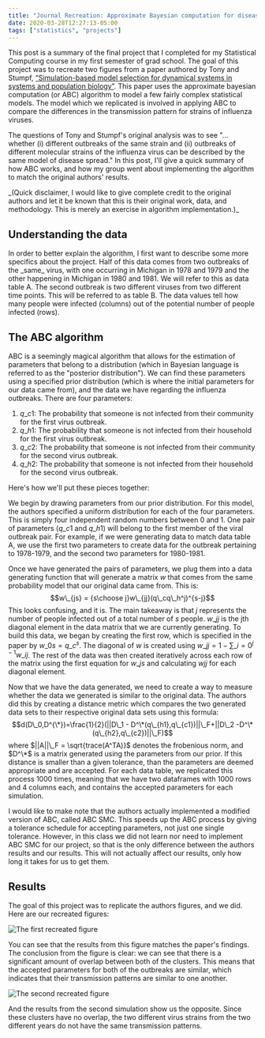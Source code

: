 ```yaml
---
title: "Journal Recreation: Approximate Bayesian computation for disease outbreaks"
date: 2020-03-28T12:27:13-05:00
tags: ["statistics", "projects"]
---
```


This post is a summary of the final project that I completed for my Statistical Computing course in my first semester of grad school. The goal of this project was to recreate two figures from a paper authored by Tony and Stumpf, [“Simulation-based model selection for dynamical systems in systems and population biology”](https://academic.oup.com/bioinformatics/article/26/1/104/182571). This paper uses the approximate bayesian computation (or ABC) algorithm to model a few fairly complex statistical models. The model which we replicated is involved in applying ABC to compare the differences in the transmission pattern for strains of influenza viruses.

The questions of Tony and Stumpf's original analysis was to see "... whether (i) different outbreaks of the same strain and (ii) outbreaks of different molecular strains of the influenza virus can be described by the same model of disease spread."  In this post, I'll give a quick summary of how ABC works, and how my group went about implementing the algorithm to match the original authors' results.

\_(Quick disclaimer, I would like to give complete credit to the original authors and let it be known that this is their original work, data, and methodology. This is merely an exercise in algorithm implementation.)\_

## Understanding the data

In order to better explain the algorithm, I first want to describe some more specifics about the project. Half of this data comes from two outbreaks of the \_same\_ virus, with one occurring in Michigan in 1978 and 1979 and the other happening in Michigan in 1980 and 1981. We will refer to this as data table A. The second outbreak is two different viruses from two different time points. This will be referred to as table B. The data values tell how many people were infected (columns) out of the potential number of people infected (rows).

## The ABC algorithm

ABC is a seemingly magical algorithm that allows for the estimation of parameters that belong to a distribution (which in Bayesian language is referred to as the "posterior distribution"). We can find these parameters using a specified prior distribution (which is where the initial parameters for our data came from), and the data we have regarding the influenza outbreaks. There are four parameters:

1. $q\_{c1}$: The probability that someone is not infected from their community for the first virus outbreak.
2. $q\_{h1}$: The probability that someone is not infected from their household for the first virus outbreak.
3. $q\_{c2}$: The probability that someone is not infected from their community for the second virus outbreak.
4. $q\_{h2}$: The probability that someone is not infected from their household for the second virus outbreak.

Here's how we'll put these pieces together:

We begin by drawing parameters from our prior distribution. For this model, the authors specified a uniform distribution for each of the four parameters.
This is simply four independent random numbers between 0 and 1. One pair of parameters ($q\_{c1}$ and $q\_{h1}$) will belong to the first member of the viral outbreak pair. For example, if we were generating data to match data table A, we use the first two parameters to create data for the outbreak pertaining to 1978-1979, and the second two parameters for 1980-1981.

Once we have generated the pairs of parameters, we plug them into a data generating function that will generate a matrix $w$ that comes from the same probability model that our original data came from. This is: $$w\_{js} = {s\choose j}w\_{jj}(q\_cq\_h^j)^{s-j}$$ This looks confusing, and it is. The main takeaway is that $j$ represents the number of people infected out of a total number of $s$ people. $w\_{jj}$ is the jth diagonal element in the data matrix that we are currently generating. To build this data, we began by creating the first row, which is specified in the paper by $w\_{0s} = q\_c^s$. The diagonal of $w$ is created using $w\_{jj} = 1 - \sum\_{i=0}^{j-1}w\_{ij}$. The rest of the data was then created iteratively across each row of the matrix using the first equation for $w\_{js}$ and calculating $wjj$ for each diagonal element.

Now that we have the data generated, we need to create a way to measure whether the data we generated is similar to the original data. The authors did this by creating a distance metric which compares the two generated data sets to their respective original data sets using this formula: $$d(D\_0,D^{\*})=\frac{1}{2}(||D\_1 - D^\*(q\_{h1},q\_{c1})||\_F+||D\_2 -D^\*(q\_{h2},q\_{c2})||\_F)$$ where $||A||\_F = \sqrt{trace(A^TA)}$ denotes the frobenious norm, and $D^\*$ is a matrix generated using the parameters from our prior. If this distance is smaller than a given tolerance, than the parameters are deemed appropriate and are accepted. For each data table, we replicated this process 1000 times, meaning that we have two dataframes with 1000 rows and 4 columns each, and contains the accepted parameters for each simulation.

I would like to make note that the authors actually implemented a modified version of ABC, called ABC SMC. This speeds up the ABC process by giving a tolerance schedule for accepting parameters, not just one single tolerance. However, in this class we did not learn nor need to implement ABC SMC for our project, so that is the only difference between the authors results and our results. This will not actually affect our results, only how long it takes for us to get them.

## Results

The goal of this project was to replicate the authors figures, and we did. Here are our recreated figures:

![The first recreated figure](/images/res1.png)

You can see that the results from this figure matches the paper's findings. The conclusion from the figure is clear: we can see that there is a significant amount of overlap between both of the clusters. This means that the accepted parameters for both of the outbreaks are similar, which indicates that their transmission patterns are similar to one another.

![The second recreated figure](/images/res2.png)

And the results from the second simulation show us the opposite. Since these clusters have no overlap, the two different virus strains from the two different years do not have the same transmission patterns. 
